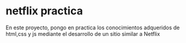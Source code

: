 # netflix practica
En este proyecto, pongo en practica los conocimientos adqueridos de html,css y js mediante el desarrollo de un sitio similar a Netflix